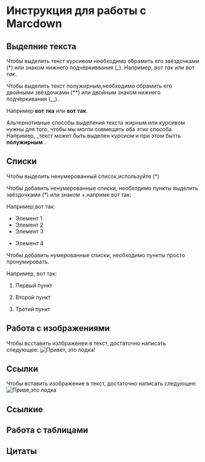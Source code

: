# Инструкция для работы с Marcdown

## Выделние текста

Чтобы выделить текст курсивом необходимо обрамить его звёздочками (*) или знаком нижнего подчёркиввания (_).
Например, *вот так* или _вот так_.

Чтобы выделить текст полужирным,необходимо обрамить его двойными звёздочками (**) или двойным знаком нижнего подчёркивания (__).

Например **вот тка** или __вот так__.

Альтернотивные способы выделения текста жирным или курсивом нужны для того, чтобы мы могли совмещять оба этих способа. Например, _текст может быть выделен курсиом и при этом бытть **полужирным** .

## Списки
Чтобы выделить ненумерованный список,используйте (*)

Чтобы добавить ненумерованные списки, необходимо пункты выделить звёздочками (*) или знаком +.наприме вот так:

Например,вот так:
* Элемент 1
* Элемент 2
* Элемент 3
+ Элемент 4

Чтобы добавить нумерованные списки, необходимо пункты просто пронумировать.

Например, вот так:
1. Первый пункт

2. Второй пункт

3. Третий пункт


## Работа с изображениями

Чтобы всставить излбраженеи в текст, достаточно написать следующее:
![Привет, это лодка! ](lodka.jpg)

## Ссылки
Чтобы вставить изображение в текст, достаточно написать следующее:
![Приве,это лодка](lodka.jpg)


## Ссылкие

## Работа с таблицами

## Цитаты

##
